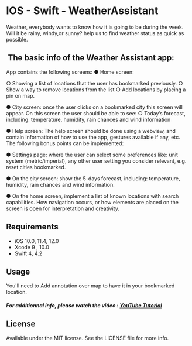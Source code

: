 # IOS - Swift - WeatherAssistant
Weather, everybody wants to know how it is going to be during the week. Will it be rainy, windy,or sunny? help us to find weather status as quick as possible.

##  The basic info of the Weather Assistant app:

App contains the following screens:
● Home screen:

○ Showing a list of locations that the user has bookmarked previously.
○ Show a way to remove locations from the list
○ Add locations by placing a pin on map.

● City screen: once the user clicks on a bookmarked city this screen will appear. On this
screen the user should be able to see:
○ Today’s forecast, including: temperature, humidity, rain chances and wind
information

● Help screen: The help screen should be done using a webview, and contain information
of how to use the app, gestures available if any, etc.
The following bonus points can be implemented:

● Settings page: where the user can select some preferences like: unit system
(metric/imperial), any other user setting you consider relevant, e.g. reset cities
bookmarked.

● On the city screen: show the 5-days forecast, including: temperature, humidity, rain
chances and wind information.

● On the home screen, implement a list of known locations with search capabilities.
How navigation occurs, or how elements are placed on the screen is open for interpretation and
creativity.


## Requirements

- iOS 10.0, 11.4, 12.0
- Xcode 9 , 10.0
- Swift 4, 4.2

## Usage

You'll need to Add annotation over map to have it in your bookmarked location.

##### For additionnal info, please watch the video : [YouTube Tutorial]()

## License

Available under the MIT license. See the LICENSE file for more info.
